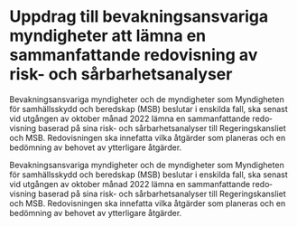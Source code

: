 # Uppdrag till bevakningsansvariga myndigheter att lämna en sammanfattande redovisning av risk- och sårbarhetsanalyser

Bevaknings­ansvariga myndig­heter och de myndig­heter som Myndig­heten för samhälls­skydd och bered­skap (MSB) beslutar i enskilda fall, ska senast vid utgången av oktober månad 2022 lämna en samman­fattande redo­visning baserad på sina risk- och sårbarhets­analyser till Regerings­kansliet och MSB. Redo­visningen ska inne­fatta vilka åtgärder som planeras och en bedöm­ning av behovet av ytter­ligare åtgärder.

Bevaknings­ansvariga myndig­heter och de myndig­heter som Myndig­heten för samhälls­skydd och bered­skap (MSB) beslutar i enskilda fall, ska senast vid utgången av oktober månad 2022 lämna en samman­fattande redo­visning baserad på sina risk- och sårbarhets­analyser till Regerings­kansliet och MSB. Redo­visningen ska inne­fatta vilka åtgärder som planeras och en bedöm­ning av behovet av ytter­ligare åtgärder.

